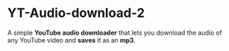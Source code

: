 # YT-Audio-download-2

A simple **YouTube audio downloader** that lets you download the audio of any YouTube video and **saves** it as an **mp3**.
